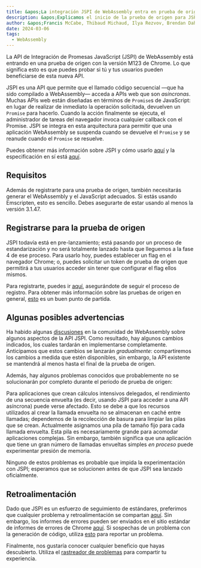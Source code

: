 ```yaml
---
title: &apos;La integración JSPI de WebAssembly entra en prueba de origen&apos;
description: &apos;Explicamos el inicio de la prueba de origen para JSPI&apos;
author: &apos;Francis McCabe, Thibaud Michaud, Ilya Rezvov, Brendan Dahl&apos;
date: 2024-03-06
tags:
  - WebAssembly
---
```

La API de Integración de Promesas JavaScript (JSPI) de WebAssembly está entrando en una prueba de origen con la versión M123 de Chrome. Lo que significa esto es que puedes probar si tú y tus usuarios pueden beneficiarse de esta nueva API.

JSPI es una API que permite que el llamado código secuencial —que ha sido compilado a WebAssembly— acceda a APIs web que son _asíncronas_. Muchas APIs web están diseñadas en términos de `Promise`s de JavaScript: en lugar de realizar de inmediato la operación solicitada, devuelven un `Promise` para hacerlo. Cuando la acción finalmente se ejecuta, el administrador de tareas del navegador invoca cualquier callback con el Promise. JSPI se integra en esta arquitectura para permitir que una aplicación WebAssembly se suspenda cuando se devuelve el `Promise` y se reanude cuando el `Promise` se resuelve.

<!--truncate-->
Puedes obtener más información sobre JSPI y cómo usarlo [aquí](https://v8.dev/blog/jspi) y la especificación en sí está [aquí](https://github.com/WebAssembly/js-promise-integration).

## Requisitos

Además de registrarte para una prueba de origen, también necesitarás generar el WebAssembly y el JavaScript adecuados. Si estás usando Emscripten, esto es sencillo. Debes asegurarte de estar usando al menos la versión 3.1.47.

## Registrarse para la prueba de origen

JSPI todavía está en pre-lanzamiento; está pasando por un proceso de estandarización y no será totalmente lanzado hasta que lleguemos a la fase 4 de ese proceso. Para usarlo hoy, puedes establecer un flag en el navegador Chrome; o, puedes solicitar un token de prueba de origen que permitirá a tus usuarios acceder sin tener que configurar el flag ellos mismos.

Para registrarte, puedes ir [aquí](https://developer.chrome.com/origintrials/#/register_trial/1603844417297317889), asegurándote de seguir el proceso de registro. Para obtener más información sobre las pruebas de origen en general, [esto](https://developer.chrome.com/docs/web-platform/origin-trials) es un buen punto de partida.

## Algunas posibles advertencias

Ha habido algunas [discusiones](https://github.com/WebAssembly/js-promise-integration/issues) en la comunidad de WebAssembly sobre algunos aspectos de la API JSPI. Como resultado, hay algunos cambios indicados, los cuales tardarán en implementarse completamente. Anticipamos que estos cambios se lanzarán *gradualmente*: compartiremos los cambios a medida que estén disponibles, sin embargo, la API existente se mantendrá al menos hasta el final de la prueba de origen.

Además, hay algunos problemas conocidos que probablemente no se solucionarán por completo durante el periodo de prueba de origen:

Para aplicaciones que crean cálculos intensivos delegados, el rendimiento de una secuencia envuelta (es decir, usando JSPI para acceder a una API asíncrona) puede verse afectado. Esto se debe a que los recursos utilizados al crear la llamada envuelta no se almacenan en caché entre llamadas; dependemos de la recolección de basura para limpiar las pilas que se crean.
Actualmente asignamos una pila de tamaño fijo para cada llamada envuelta. Esta pila es necesariamente grande para acomodar aplicaciones complejas. Sin embargo, también significa que una aplicación que tiene un gran número de llamadas envueltas simples _en proceso_ puede experimentar presión de memoria.

Ninguno de estos problemas es probable que impida la experimentación con JSPI; esperamos que se solucionen antes de que JSPI sea lanzado oficialmente.

## Retroalimentación

Dado que JSPI es un esfuerzo de seguimiento de estándares, preferimos que cualquier problema y retroalimentación se compartan [aquí](https://github.com/WebAssembly/js-promise-integration/issues). Sin embargo, los informes de errores pueden ser enviados en el sitio estándar de informes de errores de Chrome [aquí](https://issues.chromium.org/new). Si sospechas de un problema con la generación de código, utiliza [esto](https://github.com/emscripten-core/emscripten/issues) para reportar un problema.

Finalmente, nos gustaría conocer cualquier beneficio que hayas descubierto. Utiliza el [rastreador de problemas](https://github.com/WebAssembly/js-promise-integration/issues) para compartir tu experiencia.
